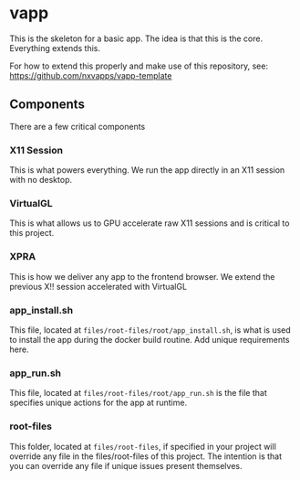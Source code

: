 # vapp
This is the skeleton for a basic app. The idea is that this is the core. Everything extends this.

For how to extend this properly and make use of this repository, see: https://github.com/nxvapps/vapp-template

## Components
There are a few critical components

### X11 Session
This is what powers everything. We run the app directly in an X11 session with no desktop.

### VirtualGL
This is what allows us to GPU accelerate raw X11 sessions and is critical to this project.

### XPRA
This is how we deliver any app to the frontend browser. We extend the previous X!! session accelerated
with VirtualGL

### app_install.sh
This file, located at `files/root-files/root/app_install.sh`, is what is used to install the app during
the docker build routine. Add unique requirements here.

### app_run.sh
This file, located at `files/root-files/root/app_run.sh` is the file that specifies unique actions for
the app at runtime.

### root-files
This folder, located at `files/root-files`, if specified in your project will override any file in the files/root-files of this project.
The intention is that you can override any file if unique issues present themselves.

